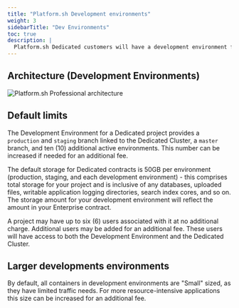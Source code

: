 ```yaml
---
title: "Platform.sh Development environments"
weight: 3
sidebarTitle: "Dev Environments"
toc: true
description: |
  Platform.sh Dedicated customers will have a development environment for their project that consists of a Platform.sh Grid project, typically provisioned by the Platform.sh team to reflect the amount of storage in your contract. This environment will provide you with all the DevOps, Continuous Integration, Continuous Deployment, and other workflow tooling of the professional product, but will segregate the performance impacts from your production hardware.
---
```


## Architecture (Development Environments)

![Platform.sh Professional architecture](/images/dedicated/PS-Arch-NoHA.svg "0.6")

## Default limits

The Development Environment for a Dedicated project provides a `production` and `staging` branch linked to the Dedicated Cluster, a `master` branch, and ten (10) additional active environments.  This number can be increased if needed for an additional fee.

The default storage for Dedicated contracts is 50GB per environment (production, staging, and each development environment) - this comprises total storage for your project and is inclusive of any databases, uploaded files, writable application logging directories, search index cores, and so on.  The storage amount for your development environment will reflect the amount in your Enterprise contract.

A project may have up to six (6) users associated with it at no additional charge.  Additional users may be added for an additional fee.  These users will have access to both the Development Environment and the Dedicated Cluster.

## Larger developments environments

By default, all containers in development environments are "Small" sized, as they have limited traffic needs.  For more resource-intensive applications this size can be increased for an additional fee.
